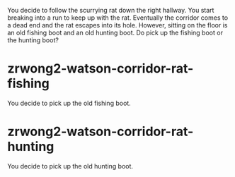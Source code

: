 You decide to follow the scurrying rat down the right hallway. You start breaking into a run to keep up with the rat. Eventually the corridor comes to a dead end and the rat escapes into its hole. However, sitting on the floor is an old fishing boot and an old hunting boot. Do pick up the fishing boot or the hunting boot?
# zrwong2-watson-corridor-rat-fishing
You decide to pick up the old fishing boot.
# zrwong2-watson-corridor-rat-hunting
You decide to pick up the old hunting boot.

